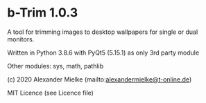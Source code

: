 # b-Trim 1.0.3
A tool for trimming images to desktop wallpapers for single or dual monitors.

Written in Python 3.8.6 with PyQt5 (5.15.1) as only 3rd party module

Other modules: sys, math, pathlib

(c) 2020 Alexander Mielke (mailto:alexandermielke@t-online.de)

MIT Licence (see Licence file)
